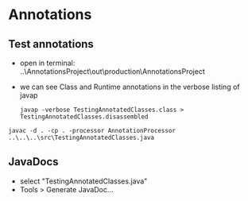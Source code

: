 # Annotations

## Test annotations

- open in terminal: ..\AnnotationsProject\out\production\AnnotationsProject

- we can see Class and Runtime annotations in the verbose listing of javap
    ```shell
    javap -verbose TestingAnnotatedClasses.class > TestingAnnotatedClasses.disassembled
    ```

```shell
javac -d . -cp . -processor AnnotationProcessor ..\..\..\src\TestingAnnotatedClasses.java 
```

## JavaDocs

- select "TestingAnnotatedClasses.java"
- Tools > Generate JavaDoc...